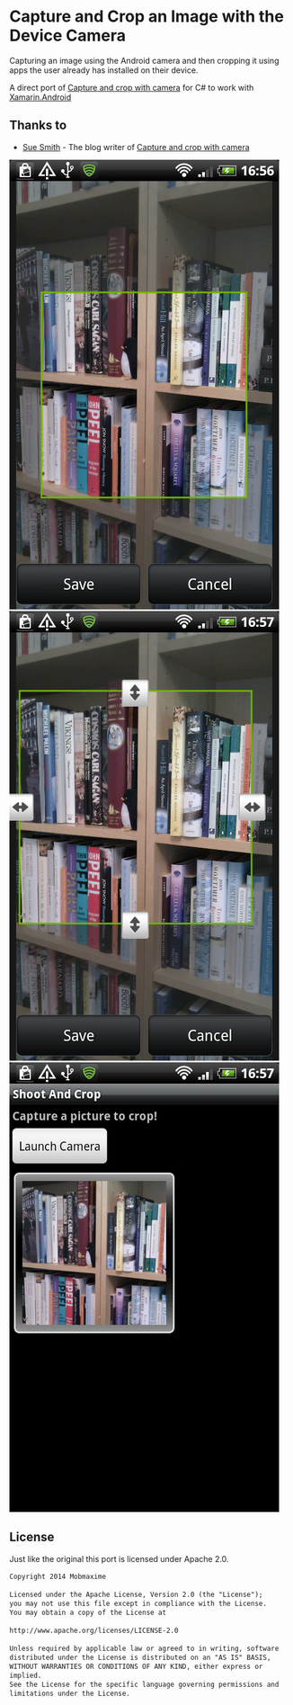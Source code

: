 Capture and Crop an Image with the Device Camera
=======================

Capturing an image using the Android camera and then cropping it using apps the user already has installed on their device.

A direct port of [Capture and crop with camera](http://cdn.tutsplus.com/mobile/authors/legacy/Sue%20Smith/2012/07/10/Capturing_and_Cropping_an_Image_with_the_Android_Camera.zip) for C# to work with [Xamarin.Android](http://www.xamarin.com/)

Thanks to
---------
* [Sue Smith](http://tutsplus.com/authors/sue-smith) - The blog writer of [Capture and crop with camera](http://code.tutsplus.com/tutorials/capture-and-crop-an-image-with-the-device-camera--mobile-11458)

![](screenshots/sample1.png)
![](screenshots/sample2.png)
![](screenshots/sample3.png)

License
-------
Just like the original this port is licensed under Apache 2.0.
    
    Copyright 2014 Mobmaxime
    
    Licensed under the Apache License, Version 2.0 (the "License");
    you may not use this file except in compliance with the License.
    You may obtain a copy of the License at
    
    http://www.apache.org/licenses/LICENSE-2.0
    
    Unless required by applicable law or agreed to in writing, software
    distributed under the License is distributed on an "AS IS" BASIS,
    WITHOUT WARRANTIES OR CONDITIONS OF ANY KIND, either express or implied.
    See the License for the specific language governing permissions and
    limitations under the License.

